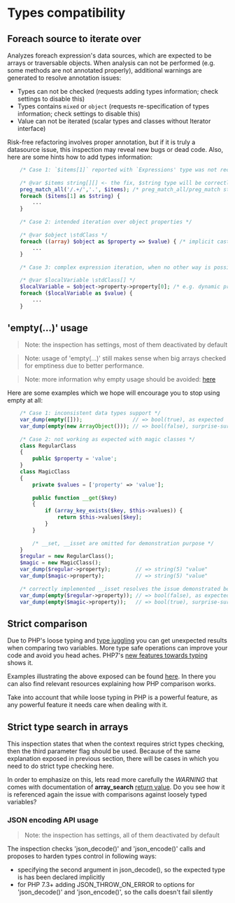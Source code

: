 # Types compatibility

## Foreach source to iterate over

Analyzes foreach expression's data sources, which are expected to be arrays or traversable objects.
When analysis can not be performed (e.g. some methods are not annotated properly), additional
warnings are generated to resolve annotation issues:

- Types can not be checked (requests adding types information; check settings to disable this)
- Types contains `mixed` or `object` (requests re-specification of types information; check settings to disable this)
- Value can not be iterated (scalar types and classes without Iterator interface)

Risk-free refactoring involves proper annotation, but if it is truly a datasource issue, this inspection 
may reveal new bugs or dead code. Also, here are some hints how to add types information:

```php
    /* Case 1: `$items[1]` reported with `Expressions' type was not recognized, please check type hints.` message */
    
    /* @var $items string[][] <- the fix, $string type will be correctly recognized as `string` */
    preg_match_all('/.+/','.', $items); /* preg_match_all/preg_match stores results in $items */
    foreach ($items[1] as $string) {
        ...
    }
    
    /* Case 2: intended iteration over object properties */
    
    /* @var $object \stdClass */
    foreach ((array) $object as $property => $value) { /* implicit casting expresses the intention */
        ...
    }
    
    /* Case 3: complex expression iteration, when no other way is possible */

    /* @var $localVariable \stdClass[] */
    $localVariable = $object->property->property[0]; /* e.g. dynamic property from a 3rd party library */
    foreach ($localVariable as $value) {
        ...
    }
```

## 'empty(...)' usage

> Note: the inspection has settings, most of them deactivated by default

> Note: usage of 'empty(...)' still makes sense when big arrays checked for emptiness due to better performance.

> Note: more information why empty usage should be avoided: [here](https://www.toptal.com/php/10-most-common-mistakes-php-programmers-make#common-mistake-10-misusing-empty)

Here are some examples which we hope will encourage you to stop using empty at all:

```php
    /* Case 1: inconsistent data types support */
    var_dump(empty([]));                // => bool(true), as expected 
    var_dump(empty(new ArrayObject())); // => bool(false), surprise-surprise =)
    
    /* Case 2: not working as expected with magic classes */
    class RegularClass
    {
        public $property = 'value';
    }
    class MagicClass
    {
        private $values = ['property' => 'value'];
    
        public function __get($key)
        {
            if (array_key_exists($key, $this->values)) {
                return $this->values[$key];
            }
        }
        
        /* __set, __isset are omitted for demonstration purpose */
    }
    $regular = new RegularClass();
    $magic = new MagicClass();
    var_dump($regular->property);        // => string(5) "value"
    var_dump($magic->property);          // => string(5) "value"
    
    /* correctly implemented __isset resolves the issue demonstrated below */
    var_dump(empty($regular->property)); // => bool(false), as expected
    var_dump(empty($magic->property));   // => bool(true), surprise-surprise =)
```

## Strict comparison

Due to PHP's loose typing and [type juggling](http://php.net/manual/de/language.types.type-juggling.php) you
can get unexpected results when comparing two variables. More type safe operations can improve your code
and avoid you head aches. PHP7's [new features towards typing](http://php.net/manual/en/migration70.new-features.php)
shows it.

Examples illustrating the above exposed can be found [here](http://www.phptherightway.com/pages/The-Basics.html#comparison-operators). In
there you can also find relevant resources explaining how PHP comparison works.

Take into account that while loose typing in PHP is a powerful feature, as any powerful feature it needs care when dealing with it.

## Strict type search in arrays

This inspection states that when the context requires strict types checking, then the third parameter flag should be used. Because
of the same explanation exposed in previous section, there will be cases in which you need to do strict type checking here.

In order to emphasize on this, lets read more carefully the _WARNING_ that comes with documentation of **array_search** 
[return value](http://php.net/manual/en/function.array-search.php#refsect1-function.array-search-returnvalues). Do you see how it is referenced
again the issue with comparisons against loosely typed variables?

### JSON encoding API usage

> Note: the inspection has settings, all of them deactivated by default

The inspection checks 'json_decode()' and 'json_encode()' calls and proposes to harden types control in following ways:

- specifying the second argument in json_decode(), so the expected type is has been declared implicitly
- for PHP 7.3+ adding JSON_THROW_ON_ERROR to options for 'json_decode()' and 'json_encode()', so the calls doesn't fail silently